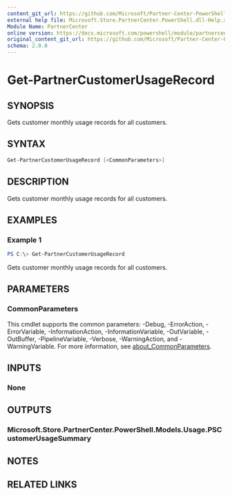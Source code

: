```yaml
---
content_git_url: https://github.com/Microsoft/Partner-Center-PowerShell/blob/master/docs/help/Get-PartnerCustomerUsageRecord.md
external help file: Microsoft.Store.PartnerCenter.PowerShell.dll-Help.xml
Module Name: PartnerCenter
online version: https://docs.microsoft.com/powershell/module/partnercenter/Get-PartnerCustomerUsageRecord
original_content_git_url: https://github.com/Microsoft/Partner-Center-PowerShell/blob/master/docs/help/Get-PartnerCustomerUsageRecord.md
schema: 2.0.0
---
```


# Get-PartnerCustomerUsageRecord

## SYNOPSIS
Gets customer monthly usage records for all customers.

## SYNTAX

```powershell
Get-PartnerCustomerUsageRecord [<CommonParameters>]
```

## DESCRIPTION
Gets customer monthly usage records for all customers.

## EXAMPLES

### Example 1
```powershell
PS C:\> Get-PartnerCustomerUsageRecord
```

Gets customer monthly usage records for all customers.

## PARAMETERS

### CommonParameters
This cmdlet supports the common parameters: -Debug, -ErrorAction, -ErrorVariable, -InformationAction, -InformationVariable, -OutVariable, -OutBuffer, -PipelineVariable, -Verbose, -WarningAction, and -WarningVariable. For more information, see [about_CommonParameters](http://go.microsoft.com/fwlink/?LinkID=113216).

## INPUTS

### None

## OUTPUTS

### Microsoft.Store.PartnerCenter.PowerShell.Models.Usage.PSCustomerUsageSummary

## NOTES

## RELATED LINKS
